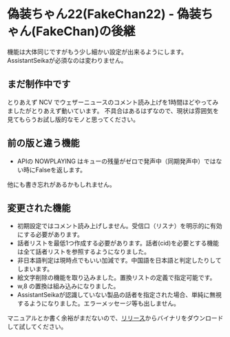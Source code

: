 # 偽装ちゃん22(FakeChan22) - 偽装ちゃん(FakeChan)の後継

機能は大体同じですがもう少し細かい設定が出来るようにします。AssistantSeikaが必須なのは変わりません。

## まだ制作中です

とりあえず NCV でウェザーニュースのコメント読み上げを1時間ほどやってみましたがとりあえず動いています。
不具合はあるはずなので、現状は雰囲気を見てもらうお試し版的なモノと思ってください。

## 前の版と違う機能

 - APIの NOWPLAYING はキューの残量がゼロで発声中（同期発声中）ではない時にFalseを返します。

他にも書き忘れがあるかもしれません。

## 変更された機能

 - 初期設定ではコメント読み上げしません。受信口（リスナ）を明示的に有効にする必要があります。
 - 話者リストを最低1つ作成する必要があります。話者(cid)を必要とする機能は全て話者リストを参照するようになりました。
 - 非日本語判定は現時点でもいい加減です。中国語を日本語と判定したりしてしまいます。
 - 絵文字削除の機能を取り込みました。置換リストの定義で指定可能です。
 - w,8 の置換は組み込みになりました。
 - AssistantSeikaが認識していない製品の話者を指定された場合、単純に無視するようになりました。エラーメッセージ等も出しません。

マニュアルとか書く余裕がまだないので、[リリース](https://github.com/k896951/FakeChan22/releases)からバイナリをダウンロードして試してください。

 
